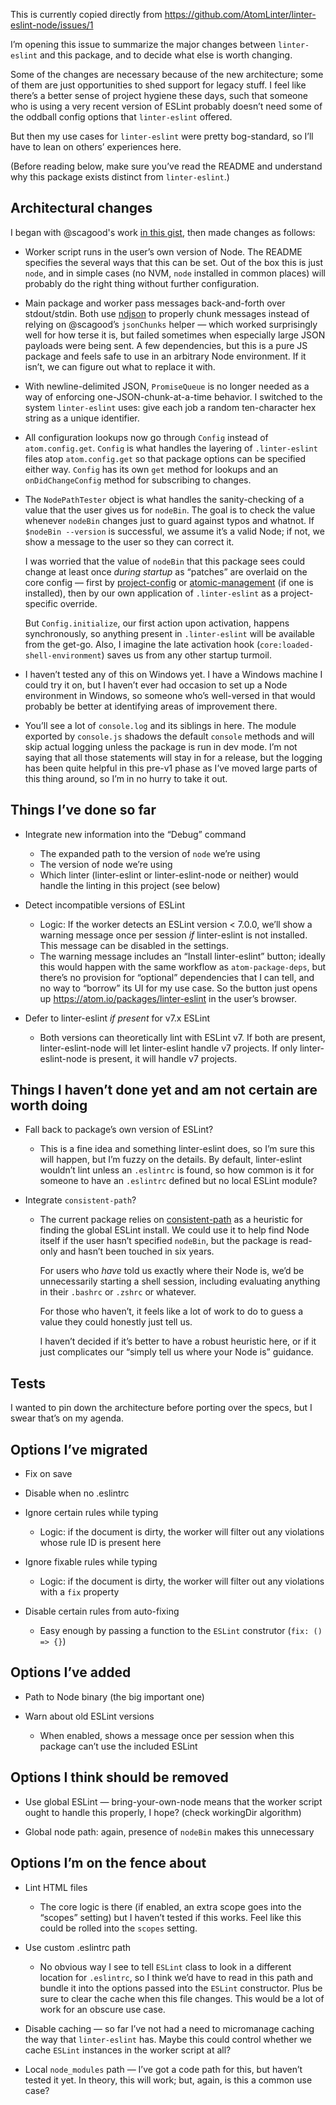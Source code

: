 This is currently copied directly from https://github.com/AtomLinter/linter-eslint-node/issues/1

I’m opening this issue to summarize the major changes between `linter-eslint` and this package, and to decide what else is worth changing.

Some of the changes are necessary because of the new architecture; some of them are just opportunities to shed support for legacy stuff. I feel like there’s a better sense of project hygiene these days, such that someone who is using a very recent version of ESLint probably doesn’t need some of the oddball config options that `linter-eslint` offered.

But then my use cases for `linter-eslint` were pretty bog-standard, so I’ll have to lean on others’ experiences here.

(Before reading below, make sure you’ve read the README and understand why this package exists distinct from `linter-eslint`.)

## Architectural changes

I began with @scagood's work [in this gist](https://gist.github.com/scagood/061ebc869de679abc1324ab184cdd4a0), then made changes as follows:

* Worker script runs in the user’s own version of Node. The README specifies the several ways that this can be set. Out of the box this is just `node`, and in simple cases (no NVM, `node` installed in common places) will probably do the right thing without further configuration.

* Main package and worker pass messages back-and-forth over stdout/stdin. Both use [ndjson](https://www.npmjs.com/package/ndjson) to properly chunk messages instead of relying on @scagood’s `jsonChunks` helper — which worked surprisingly well for how terse it is, but failed sometimes when especially large JSON payloads were being sent. A few dependencies, but this is a pure JS package and feels safe to use in an arbitrary Node environment. If it isn’t, we can figure out what to replace it with.

* With newline-delimited JSON, `PromiseQueue` is no longer needed as a way of enforcing one-JSON-chunk-at-a-time behavior. I switched to the system `linter-eslint` uses: give each job a random ten-character hex string as a unique identifier.

* All configuration lookups now go through `Config` instead of `atom.config.get`. `Config` is what handles the layering of `.linter-eslint` files atop `atom.config.get` so that package options can be specified either way. `Config` has its own `get` method for lookups and an `onDidChangeConfig` method for subscribing to changes.

* The `NodePathTester` object is what handles the sanity-checking of a value that the user gives us for `nodeBin`. The goal is to check the value whenever `nodeBin` changes just to guard against typos and whatnot. If `$nodeBin --version` is successful, we assume it’s a valid Node; if not, we show a message to the user so they can correct it.

  I was worried that the value of `nodeBin` that this package sees could change at least once _during startup_ as “patches” are overlaid on the core config — first by [project-config](https://atom.io/packages/project-config) or [atomic-management](https://atom.io/packages/atomic-management) (if one is installed), then by our own application of `.linter-eslint` as a project-specific override.

  But `Config.initialize`, our first action upon activation, happens synchronously, so anything present in `.linter-eslint` will be available from the get-go. Also, I imagine the late activation hook (`core:loaded-shell-environment`) saves us from any other startup turmoil.

* I haven’t tested any of this on Windows yet. I have a Windows machine I could try it on, but I haven’t ever had occasion to set up a Node environment in Windows, so someone who’s well-versed in that would probably be better at identifying areas of improvement there.

* You’ll see a lot of `console.log` and its siblings in here. The module exported by `console.js` shadows the default `console` methods and will skip actual logging unless the package is run in dev mode. I’m not saying that all those statements will stay in for a release, but the logging has been quite helpful in this pre-v1 phase as I’ve moved large parts of this thing around, so I’m in no hurry to take it out.

## Things I’ve done so far

* Integrate new information into the “Debug” command
  * The expanded path to the version of `node` we’re using
  * The version of node we’re using
  * Which linter (linter-eslint or linter-eslint-node or neither) would handle the linting in this project (see below)
  
* Detect incompatible versions of ESLint
  * Logic: If the worker detects an ESLint version < 7.0.0, we’ll show a warning message once per session _if_ linter-eslint is not installed. This message can be disabled in the settings.
  * The warning message includes an “Install linter-eslint” button; ideally this would happen with the same workflow as `atom-package-deps`, but there’s no provision for “optional” dependencies that I can tell, and no way to “borrow” its UI for my use case. So the button just opens up https://atom.io/packages/linter-eslint in the user’s browser.
  
* Defer to linter-eslint _if present_ for v7.x ESLint
  * Both versions can theoretically lint with ESLint v7. If both are present, linter-eslint-node will let linter-eslint handle v7 projects. If only linter-eslint-node is present, it will handle v7 projects.
  
## Things I haven’t done yet and am not certain are worth doing

* Fall back to package’s own version of ESLint?
  * This is a fine idea and something linter-eslint does, so I’m sure this will happen, but I’m fuzzy on the details. By default, linter-eslint wouldn’t lint unless an `.eslintrc` is found, so how common is it for someone to have an `.eslintrc` defined but no local ESLint module?

* Integrate `consistent-path`?
  * The current package relies on [consistent-path](https://github.com/steelbrain/consistent-path) as a heuristic for finding the global ESLint install. We could use it to help find Node itself if the user hasn’t specified `nodeBin`, but the package is read-only and hasn’t been touched in six years.

    For users who _have_ told us exactly where their Node is, we’d be unnecessarily starting a shell session, including evaluating anything in their `.bashrc` or `.zshrc` or whatever.

    For those who haven’t, it feels like a lot of work to do to guess a value they could honestly just tell us.

    I haven’t decided if it’s better to have a robust heuristic here, or if it just complicates our “simply tell us where your Node is” guidance.

## Tests

I wanted to pin down the architecture before porting over the specs, but I swear that’s on my agenda.

## Options I’ve migrated

* Fix on save
* Disable when no .eslintrc

* Ignore certain rules while typing
  * Logic: if the document is dirty, the worker will filter out any violations whose rule ID is present here

* Ignore fixable rules while typing
  * Logic: if the document is dirty, the worker will filter out any violations with a `fix` property

* Disable certain rules from auto-fixing
  * Easy enough by passing a function to the `ESLint` construtor (`fix: () => {}`)

## Options I’ve added

* Path to Node binary (the big important one)

* Warn about old ESLint versions
  * When enabled, shows a message once per session when this package can’t use the included ESLint

## Options I think should be removed

* Use global ESLint — bring-your-own-node means that the worker script ought to handle this properly, I hope? (check workingDir algorithm)

* Global node path: again, presence of `nodeBin` makes this unnecessary

## Options I’m on the fence about

* Lint HTML files
  * The core logic is there (if enabled, an extra scope goes into the “scopes” setting) but I haven’t tested if this works. Feel like this could be rolled into the `scopes` setting.

* Use custom .eslintrc path
  * No obvious way I see to tell `ESLint` class to look in a different location for `.eslintrc`, so I think we’d have to read in this path and bundle it into the options passed into the `ESLint` constructor. Plus be sure to clear the cache when this file changes. This would be a lot of work for an obscure use case.

* Disable caching — so far I’ve not had a need to micromanage caching the way that `linter-eslint` has. Maybe this could control whether we cache `ESLint` instances in the worker script at all?

* Local `node_modules` path — I’ve got a code path for this, but haven’t tested it yet. In theory, this will work; but, again, is this a common use case?
